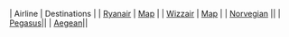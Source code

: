 
| Airline | Destinations |
| [Ryanair](https://www.ryanair.com/) | [Map](https://www.ryanair.com/gb/en/cheap-flight-destinations) |
| [Wizzair](https://wizzair.com/) | [Map](https://wizzair.com/ru-RU/Map) |
| [Norvegian](https://www.norwegian.com/) ||
| [Pegasus](https://www.flypgs.com/)||
| [Aegean](https://en.aegeanair.com/)||
